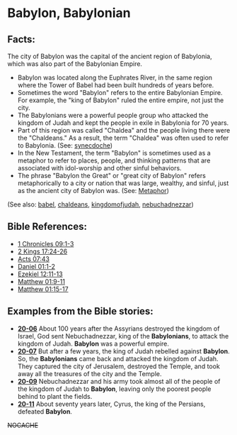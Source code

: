 # Babylon, Babylonian #

## Facts: ##

The city of Babylon was the capital of the ancient region of Babylonia, which was also part of the Babylonian Empire.

* Babylon was located along the Euphrates River, in the same region where the Tower of Babel had been built hundreds of years before.
* Sometimes the word "Babylon" refers to the entire Babylonian Empire. For example, the "king of Babylon" ruled the entire empire, not just the city.
* The Babylonians were a powerful people group who attacked the kingdom of Judah and kept the people in exile in Babylonia for 70 years.
* Part of this region was called "Chaldea" and the people living there were the "Chaldeans." As a result, the term "Chaldea" was often used to refer to Babylonia. (See: [synecdoche](https://git.door43.org/Door43/en-ta-translate-vol2/src/master/content/figs_synecdoche.md))
* In the New Testament, the term "Babylon" is sometimes used as a metaphor to refer to places, people, and thinking patterns that are associated with idol-worship and other sinful behaviors.
* The phrase "Babylon the Great" or "great city of Babylon" refers metaphorically to a city or nation that was large, wealthy, and sinful, just as the ancient city of Babylon was. (See: [Metaphor](https://git.door43.org/Door43/en-ta-translate-vol1/src/master/content/figs_metaphor.md))

(See also: [babel](../other/babel.md), [chaldeans](../other/chaldeans.md), [kingdomofjudah](../other/kingdomofjudah.md), [nebuchadnezzar](../other/nebuchadnezzar.md))

## Bible References: ##

* [1 Chronicles 09:1-3](https://door43.org/en/bible/notes/1ch/09/01)
* [2 Kings 17:24-26](https://door43.org/en/bible/notes/2ki/17/24)
* [Acts 07:43](https://door43.org/en/bible/notes/act/07/43)
* [Daniel 01:1-2](https://door43.org/en/bible/notes/dan/01/01)
* [Ezekiel 12:11-13](https://door43.org/en/bible/notes/ezk/12/11)
* [Matthew 01:9-11](https://door43.org/en/bible/notes/mat/01/09)
* [Matthew 01:15-17](https://door43.org/en/bible/notes/mat/01/15)

## Examples from the Bible stories: ##

* __[20-06](https://door43.org/en/obs/notes/frames/20-06)__ About 100 years after the Assyrians destroyed the kingdom of Israel, God sent Nebuchadnezzar, king of the __Babylonians__, to attack the kingdom of Judah. __Babylon__  was a powerful empire.
* __[20-07](https://door43.org/en/obs/notes/frames/20-07)__ But after a few years, the king of Judah rebelled against __Babylon__. So, the __Babylonians__  came back and attacked the kingdom of Judah. They captured the city of Jerusalem, destroyed the Temple, and took away all the treasures of the city and the Temple.
* __[20-09](https://door43.org/en/obs/notes/frames/20-09)__ Nebuchadnezzar and his army took almost all of the people of the kingdom of Judah to __Babylon__, leaving only the poorest people behind to plant the fields.
* __[20-11](https://door43.org/en/obs/notes/frames/20-11)__ About seventy years later, Cyrus, the king of the Persians, defeated __Babylon__.



~~NOCACHE~~